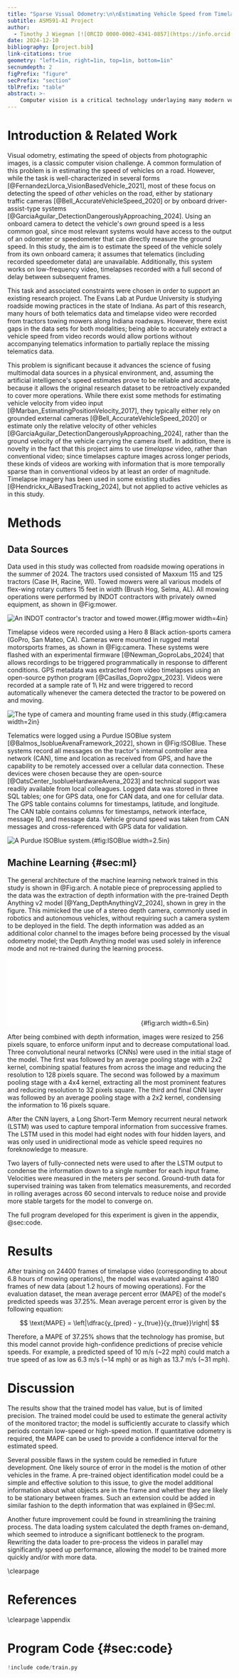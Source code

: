 ```yaml
---
title: "Sparse Visual Odometry:\n\nEstimating Vehicle Speed from Timelapse Video"
subtitle: ASM591-AI Project
author:
  - Timothy J Wiegman [![ORCID 0000-0002-4341-0857](https://info.orcid.org/wp-content/uploads/2019/11/id-icon-200px.png){height=10pt}](https://orcid.org/0000-0002-4341-0857)
date: 2024-12-10
bibliography: [project.bib]
link-citations: true
geometry: "left=1in, right=1in, top=1in, bottom=1in"
secnumdepth: 2
figPrefix: "figure"
secPrefix: "section"
tblPrefix: "table"
abstract: >-
    Computer vision is a critical technology underlaying many modern vehicle systems. This paper explores a novel computer vision system for estimating the speed of a vehicle from onboard timelapse recordings of the vehicle's surroundings, using neural networks containing CNN and LSTM layers. The new system was trained on 24400 frames of video (corresponding to 6.7 hours of activity) and learned to estimate the vehicle's speed with a mean absolute percent error (MAPE) of 37.2%. While this level of performance means the system cannot be used to calculate precise quantitative estimates, it shows that the method is feasible in principle, and future developments could improve the accuracy.
---
```


# Introduction & Related Work
Visual odometry, estimating the speed of objects from photographic images, is a classic computer vision challenge. A common formulation of this problem is in estimating the speed of vehicles on a road. However, while the task is well-characterized in several forms [@FernandezLlorca_VisionBasedVehicle_2021], most of these focus on detecting the speed of *other* vehicles on the road, either by stationary traffic cameras [@Bell_AccurateVehicleSpeed_2020] or by onboard driver-assist-type systems [@GarciaAguilar_DetectionDangerouslyApproaching_2024]. Using an onboard camera to detect the vehicle's *own* ground speed is a less common goal, since most relevant systems would have access to the output of an odometer or speedometer that can directly measure the ground speed. In this study, the aim is to estimate the speed of the vehicle solely from its own onboard camera; it assumes that telematics (including recorded speedometer data) are unavailable. Additionally, this system works on low-frequency video, timelapses recorded with a full second of delay between subsequent frames.

This task and associated constraints were chosen in order to support an existing research project. The Evans Lab at Purdue University is studying roadside mowing practices in the state of Indiana. As part of this research, many hours of both telematics data and timelapse video were recorded from tractors towing mowers along Indiana roadways. However, there exist gaps in the data sets for both modalities; being able to accurately extract a vehicle speed from video records would allow portions without accompanying telematics information to partially replace the missing telematics data.

This problem is significant because it advances the science of fusing multimodal data sources in a physical environment, and, assuming the artificial intelligence's speed estimates prove to be reliable and accurate, because it allows the original research dataset to be retroactively expanded to cover more operations. While there exist some methods for estimating vehicle velocity from video input [@Marban_EstimatingPositionVelocity_2017], they typically either rely on grounded external cameras [@Bell_AccurateVehicleSpeed_2020] or estimate only the relative velocity of other vehicles [@GarciaAguilar_DetectionDangerouslyApproaching_2024], rather than the ground velocity of the vehicle carrying the camera itself. In addition, there is novelty in the fact that this project aims to use *timelapse* video, rather than conventional video; since timelapses capture images across longer periods, these kinds of videos are working with information that is more temporally sparse than in conventional videos by at least an order of magnitude. Timelapse imagery has been used in some existing studies [@Hendrickx_AiBasedTracking_2024], but not applied to active vehicles as in this study.

# Methods
## Data Sources
Data used in this study was collected from roadside mowing operations in the summer of 2024. The tractors used consisted of Maxxum 115 and 125 tractors (Case IH, Racine, WI). Towed mowers were all various models of flex-wing rotary cutters 15 feet in width (Brush Hog, Selma, AL). All mowing operations were performed by INDOT contractors with privately owned equipment, as shown in @Fig:mower.

![An INDOT contractor's tractor and towed mower.](img/mower.png){#fig:mower width=4in}

Timelapse videos were recorded using a Hero 8 Black action-sports camera (GoPro, San Mateo, CA). Cameras were mounted in rugged metal motorsports frames, as shown in @Fig:camera. These systems were flashed with an experimental firmware [@Newman_GoproLabs_2024] that allows recordings to be triggered programmatically in response to different conditions. GPS metadata was extracted from video timelapses using an open-source python program [@Casillas_Gopro2gpx_2023]. Videos were recorded at a sample rate of 1\ Hz and were triggered to record automatically whenever the camera detected the tractor to be powered on and moving.

![The type of camera and mounting frame used in this study.](img/camera.jpg){#fig:camera width=2in}

Telematics were logged using a Purdue ISOBlue system [@Balmos_IsoblueAvenaFramework_2022], shown in @Fig:ISOBlue. These systems record all messages on the tractor's internal controller area network (CAN), time and location as received from GPS, and have the capability to be remotely accessed over a cellular data connection. These devices were chosen because they are open-source [@OatsCenter_IsoblueHardwareAvena_2023] and technical support was readily available from local colleagues. Logged data was stored in three SQL tables; one for GPS data, one for CAN data, and one for cellular data. The GPS table contains columns for timestamps, latitude, and longitude. The CAN table contains columns for timestamps, network interface, message ID, and message data. Vehicle ground speed was taken from CAN messages and cross-referenced with GPS data for validation.

![A Purdue ISOBlue system.](img/isoblue.png){#fig:ISOBlue width=2.5in}


## Machine Learning {#sec:ml}
The general architecture of the machine learning network trained in this study is shown in @Fig:arch. A notable piece of preprocessing applied to the data was the extraction of depth information with the pre-trained Depth Anything v2 model [@Yang_DepthAnythingV2_2024], shown in grey in the figure. This mimicked the use of a stereo depth camera, commonly used in robotics and autonomous vehicles, without requiring such a camera system to be deployed in the field. The depth information was added as an additional color channel to the images before being processed by the visual odometry model; the Depth Anything model was used solely in inference mode and not re-trained during the learning process.

![An overview of the architecture used for the machine learning model.](img/arch.pdf){#fig:arch width=6.5in}

After being combined with depth information, images were resized to 256 pixels square, to enforce uniform input and to decrease computational load. Three convolutional neural networks (CNNs) were used in the initial stage of the model. The first was followed by an average pooling stage with a 2x2 kernel, combining spatial features from across the image and reducing the resolution to 128 pixels square. The second was followed by a maximum pooling stage with a 4x4 kernel, extracting all the most prominent features and reducing resolution to 32 pixels square. The third and final CNN layer was followed by an average pooling stage with a 2x2 kernel, condensing the information to 16 pixels square.

After the CNN layers, a Long Short-Term Memory recurrent neural network (LSTM) was used to capture temporal information from successive frames. The LSTM used in this model had eight nodes with four hidden layers, and was only used in unidirectional mode as vehicle speed requires no foreknowledge to measure.

Two layers of fully-connected nets were used to after the LSTM output to condense the information down to a single number for each input frame. Velocities were measured in the meters per second. Ground-truth data for supervised training was taken from telematics measurements, and recorded in rolling averages across 60 second intervals to reduce noise and provide more stable targets for the model to converge on.

The full program developed for this experiment is given in the appendix, @sec:code.

# Results
After training on 24400 frames of timelapse video (corresponding to about 6.8 hours of mowing operations), the model was evaluated against 4180 frames of new data (about 1.2 hours of mowing operations). For the evaluation dataset, the mean average percent error (MAPE) of the model's predicted speeds was 37.25%. Mean average percent error is given by the following equation:

$$ \text{MAPE} = \left|\dfrac{y_{pred} - y_{true}}{y_{true}}\right| $$

Therefore, a MAPE of 37.25% shows that the technology has promise, but this model cannot provide high-confidence predictions of precise vehicle speeds. For example, a predicted speed of 10 m/s (~22 mph) could match a true speed of as low as 6.3 m/s (~14 mph) or as high as 13.7 m/s (~31 mph).

# Discussion
The results show that the trained model has value, but is of limited precision. The trained model could be used to estimate the general activity of the monitored tractor; the model is sufficiently accurate to classify which periods contain low-speed or high-speed motion. If quantitative odometry is required, the MAPE can be used to provide a confidence interval for the estimated speed.

Several possible flaws in the system could be remedied in future development. One likely source of error in the model is the motion of other vehicles in the frame. A pre-trained object identification model could be a simple and effective solution to this issue, to give the model additional information about what objects are in the frame and whether they are likely to be stationary between frames. Such an extension could be added in similar fashion to the depth information that was explained in @Sec:ml.

Another future improvement could be found in streamlining the training process. The data loading system calculated the depth frames on-demand, which seemed to introduce a significant bottleneck to the program. Rewriting the data loader to pre-process the videos in parallel may significantly speed up performance, allowing the model to be trained more quickly and/or with more data.

\clearpage
# References
<div id="refs"></div>

\clearpage \appendix
# Program Code {#sec:code}
```python
!include code/train.py
```
